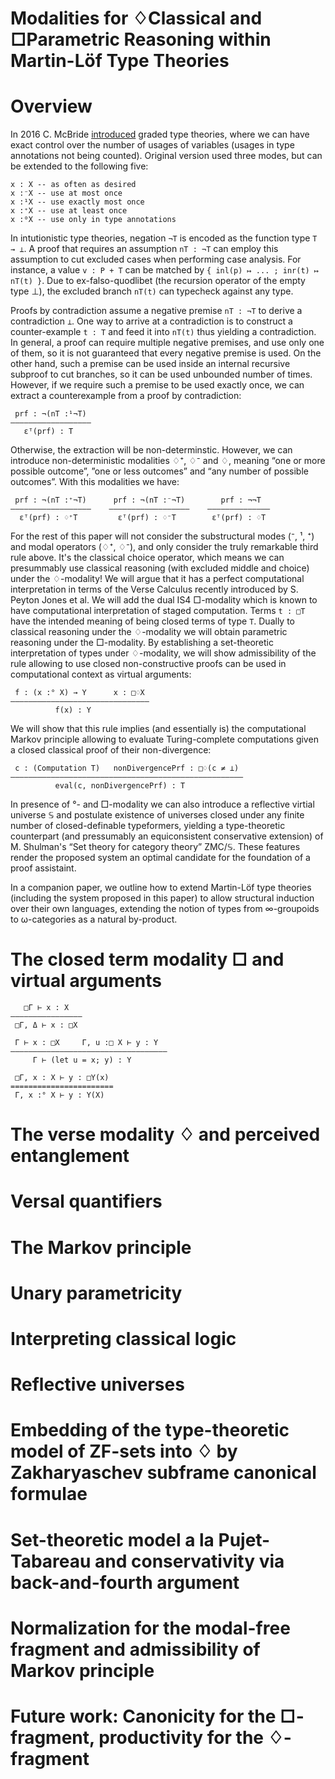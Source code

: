 Modalities for ♢Classical and □Parametric Reasoning within Martin-Löf Type Theories
===================================================================================

# Overview

In 2016 C. McBride [introduced](https://link.springer.com/chapter/10.1007/978-3-319-30936-1_12) graded type theories, where we can have exact control over the number of usages of variables (usages in type annotations not being counted). Original version used three modes, but can be extended to the following five:
```
x : X -- as often as desired
x :⁻X -- use at most once
x :¹X -- use exactly most once
x :⁺X -- use at least once
x :⁰X -- use only in type annotations
```

In intutionistic type theories, negation `¬T` is encoded as the function type `T → ⊥`. A proof that requires an assumption `nT : ¬T` can employ
this assumption to cut excluded cases when performing case analysis. For instance, a value `v : P + T` can be matched by `{ inl(p) ↦ ... ; inr(t) ↦ nT(t) }`.
Due to ex-falso-quodlibet (the recursion operator of the empty type ⊥), the excluded branch `nT(t)` can typecheck against any type.

Proofs by contradiction assume a negative premise `nT : ¬T` to derive a contradiction `⊥`. One way to arrive at a contradiction is to construct a counter-example
`t : T` and feed it into `nT(t)` thus yielding a contradiction. In general, a proof can require multiple negative premises, and use only one of them, so it is
not guaranteed that every negative premise is used. On the other hand, such a premise can be used inside an internal recursive subproof to cut branches, so it can
be used unbounded number of times. However, if we require such a premise to be used exactly once, we can extract a counterexample from a proof by contradiction:
```
 prf : ¬(nT :¹¬T)
——————————————————
   εᵀ(prf) : T
```

Otherwise, the extraction will be non-determinstic. However, we can introduce non-deterministic modalities ♢⁺, ♢⁻ and ♢, meaning “one or more possible outcome”, ”one or less outcomes” and “any number of possible outcomes”. With this modalities we have:
```
 prf : ¬(nT :⁺¬T)      prf : ¬(nT :⁻¬T)        prf : ¬¬T
——————————————————    ——————————————————    ——————————————
  εᵀ(prf) : ♢⁺T         εᵀ(prf) : ♢⁻T        εᵀ(prf) : ♢T
```

For the rest of this paper will not consider the substructural modes (⁻, ¹, ⁺) and modal operators (♢⁺, ♢⁻), and only consider the truly remarkable third rule above. It's the classical choice operator, which means we can presummably use classical reasoning (with excluded middle and choice) under the ♢-modality! We will argue that it has a perfect computational interpretation in terms of the Verse Calculus recently introduced by S. Peyton Jones et al. We will add the dual IS4 □-modality which is known to have computational interpretation of staged computation. Terms `t : □T` have the intended meaning of being closed terms of type `T`. Dually to classical reasoning under the ♢-modality we will obtain parametric reasoning under the □-modality. By establishing a set-theoretic interpretation of types under ♢-modality, we will show admissibility of the rule allowing to use closed non-constructive proofs can be used in computational context as virtual arguments:
```
 f : (x :° X) → Y      x : □♢X
———————————————————————————————
          f(x) : Y
```

We will show that this rule implies (and essentially is) the computational Markov principle allowing to evaluate Turing-complete computations given a closed classical proof of their non-divergence: 
```
 c : (Computation T)   nonDivergencePrf : □♢(c ≠ ⊥)
————————————————————————————————————————————————————
          eval(c, nonDivergencePrf) : T
```

In presence of °- and □-modality we can also introduce a reflective virtial universe 𝕊 and postulate existence of universes closed under any finite number of closed-definable typeformers, yielding a type-theoretic counterpart (and pressumably an equiconsistent conservative extension) of M. Shulman's “Set theory for category theory” ZMC/𝕊. These features render the proposed system an optimal candidate for the foundation of a proof assistaint.

In a companion paper, we outline how to extend Martin-Löf type theories (including the system proposed in this paper) to allow structural induction over their own languages, extending the notion of types from ∞-groupoids to ω-categories as a natural by-product.

# The closed term modality □ and virtual arguments
```
   □Г ⊢ x : X
————————————————
 □Г, Δ ⊢ x : □X

 Г ⊢ x : □X     Г, u :□ X ⊢ y : Y
———————————————————————————————————
     Г ⊢ (let u = x; y) : Y 

 □Г, x : X ⊢ y : □Y(x)
=======================
 Г, x :° X ⊢ y : Y(X)
```

# The verse modality ♢ and perceived entanglement

# Versal quantifiers

# The Markov principle

# Unary parametricity

# Interpreting classical logic

# Reflective universes

# Embedding of the type-theoretic model of ZF-sets into ♢ by Zakharyaschev subframe canonical formulae

# Set-theoretic model a la Pujet-Tabareau and conservativity via back-and-fourth argument

# Normalization for the modal-free fragment and admissibility of Markov principle

# Future work: Canonicity for the □-fragment, productivity for the ♢-fragment
